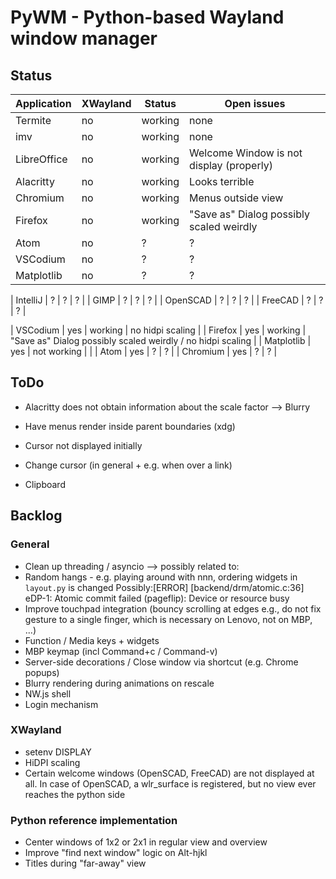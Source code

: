 # PyWM - Python-based Wayland window manager

## Status

| Application            |  XWayland | Status          | Open issues                                                   |
|------------------------|-----------|-----------------|---------------------------------------------------------------|
| Termite                |    no     | working         |                none                                           |
| imv                    |    no     | working         |                none                                           |
| LibreOffice            |    no     | working         | Welcome Window is not display (properly)                      |
| Alacritty              |    no     | working         | Looks terrible                                                |
| Chromium               |    no     | working         | Menus outside view                                            |
| Firefox                |    no     | working         | "Save as" Dialog possibly scaled weirdly                      |
| Atom                   |    no     | ?               | ?                                                             |
| VSCodium               |    no     | ?               | ?                                                             |
| Matplotlib             |    no     | ?               | ?                                                             |

| IntelliJ               |    ?      | ?               | ?                                                             |
| GIMP                   |    ?      | ?               | ?                                                             |
| OpenSCAD               |    ?      | ?               | ?                                                             |
| FreeCAD                |    ?      | ?               | ?                                                             |

| VSCodium               |    yes    | working         | no hidpi scaling                                              |
| Firefox                |    yes    | working         | "Save as" Dialog possibly scaled weirdly / no hidpi scaling   |
| Matplotlib             |    yes    | not working     |                                                               |
| Atom                   |    yes    | ?               | ?                                                             |
| Chromium               |    yes    | ?               | ?                                                             |


## ToDo

- Alacritty does not obtain information about the scale factor --> Blurry
- Have menus render inside parent boundaries (xdg)

- Cursor not displayed initially
- Change cursor (in general + e.g. when over a link)
- Clipboard

## Backlog

### General

- Clean up threading / asyncio --> possibly related to:
- Random hangs - e.g. playing around with nnn, ordering widgets in `layout.py` is changed
    Possibly:[ERROR] [backend/drm/atomic.c:36] eDP-1: Atomic commit failed (pageflip): Device or resource busy
- Improve touchpad integration (bouncy scrolling at edges e.g., do not fix gesture to a single finger, which is
  necessary on Lenovo, not on MBP, ...)
- Function / Media keys + widgets
- MBP keymap (incl Command+c / Command-v)
- Server-side decorations / Close window via shortcut (e.g. Chrome popups)
- Blurry rendering during animations on rescale
- NW.js shell
- Login mechanism

### XWayland

- setenv DISPLAY
- HiDPI scaling
- Certain welcome windows (OpenSCAD, FreeCAD) are not displayed at all. In case of OpenSCAD, a wlr_surface is registered, but no view ever reaches the python side

### Python reference implementation

- Center windows of 1x2 or 2x1 in regular view and overview
- Improve "find next window" logic on Alt-hjkl
- Titles during "far-away" view

